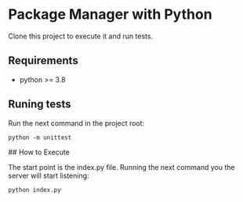 # Package Manager with Python

Clone this project to execute it and run tests.

## Requirements

- python >= 3.8

## Runing tests

Run the next command in the project root:

`python -m unittest`

## How to Execute

The start point is the index.py file. Running the next command you the server will start listening:

`python index.py`
